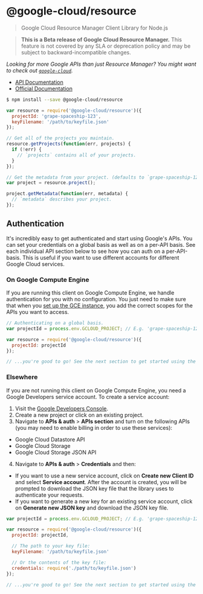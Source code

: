 # @google-cloud/resource
> Google Cloud Resource Manager Client Library for Node.js

> **This is a Beta release of Google Cloud Resource Manager.** This feature is not covered by any SLA or deprecation policy and may be subject to backward-incompatible changes.

*Looking for more Google APIs than just Resource Manager? You might want to check out [`google-cloud`][google-cloud].*

- [API Documentation][gcloud-resource-docs]
- [Official Documentation][cloud-resource-docs]


```sh
$ npm install --save @google-cloud/resource
```
```js
var resource = require('@google-cloud/resource')({
  projectId: 'grape-spaceship-123',
  keyFilename: '/path/to/keyfile.json'
});

// Get all of the projects you maintain.
resource.getProjects(function(err, projects) {
  if (!err) {
    // `projects` contains all of your projects.
  }
});

// Get the metadata from your project. (defaults to `grape-spaceship-123`)
var project = resource.project();

project.getMetadata(function(err, metadata) {
  // `metadata` describes your project.
});
```


## Authentication

It's incredibly easy to get authenticated and start using Google's APIs. You can set your credentials on a global basis as well as on a per-API basis. See each individual API section below to see how you can auth on a per-API-basis. This is useful if you want to use different accounts for different Google Cloud services.

### On Google Compute Engine

If you are running this client on Google Compute Engine, we handle authentication for you with no configuration. You just need to make sure that when you [set up the GCE instance][gce-how-to], you add the correct scopes for the APIs you want to access.

``` js
// Authenticating on a global basis.
var projectId = process.env.GCLOUD_PROJECT; // E.g. 'grape-spaceship-123'

var resource = require('@google-cloud/resource')({
  projectId: projectId
});

// ...you're good to go! See the next section to get started using the API.
```

### Elsewhere

If you are not running this client on Google Compute Engine, you need a Google Developers service account. To create a service account:

1. Visit the [Google Developers Console][dev-console].
2. Create a new project or click on an existing project.
3. Navigate to  **APIs & auth** > **APIs section** and turn on the following APIs (you may need to enable billing in order to use these services):
  * Google Cloud Datastore API
  * Google Cloud Storage
  * Google Cloud Storage JSON API
4. Navigate to **APIs & auth** >  **Credentials** and then:
  * If you want to use a new service account, click on **Create new Client ID** and select **Service account**. After the account is created, you will be prompted to download the JSON key file that the library uses to authenticate your requests.
  * If you want to generate a new key for an existing service account, click on **Generate new JSON key** and download the JSON key file.

``` js
var projectId = process.env.GCLOUD_PROJECT; // E.g. 'grape-spaceship-123'

var resource = require('@google-cloud/resource')({
  projectId: projectId,

  // The path to your key file:
  keyFilename: '/path/to/keyfile.json'

  // Or the contents of the key file:
  credentials: require('./path/to/keyfile.json')
});

// ...you're good to go! See the next section to get started using the APIs.
```


[google-cloud]: https://github.com/GoogleCloudPlatform/gcloud-node
[gce-how-to]: https://cloud.google.com/compute/docs/authentication#using
[dev-console]: https://console.developers.google.com/project
[gcloud-resource-docs]: https://googlecloudplatform.github.io/gcloud-node/#/docs/resource
[cloud-resource-docs]: https://cloud.google.com/resource-manager
